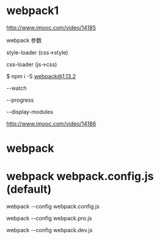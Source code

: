 # webpack1




http://www.imooc.com/video/14185

webpack 参数

style-loader (css->style)

css-loader (js->css)


$ npm i -S webpack@1.13.2


--watch


--progress


--display-modules



http://www.imooc.com/video/14186


webpack
=== 
webpack webpack.config.js (default) 
=== 
webpack --config webpack.config.js



webpack --config webpack.pro.js

webpack --config webpack.dev.js
